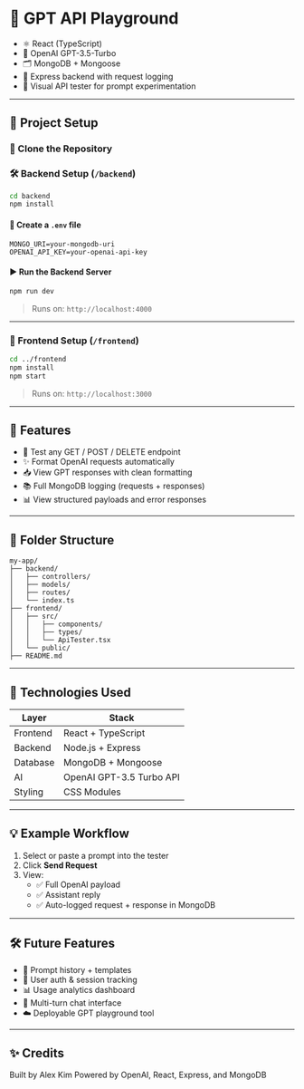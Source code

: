 # 🧠 GPT API Playground

- ⚛️ React (TypeScript)
- 🧠 OpenAI GPT-3.5-Turbo
- 🗂 MongoDB + Mongoose
- 🔧 Express backend with request logging
- 🧪 Visual API tester for prompt experimentation

---

## 🚀 Project Setup

### 📁 Clone the Repository
### 🛠 Backend Setup (`/backend`)
```bash
cd backend
npm install
```

#### 🔐 Create a `.env` file
```
MONGO_URI=your-mongodb-uri
OPENAI_API_KEY=your-openai-api-key
```

#### ▶️ Run the Backend Server
```bash
npm run dev
```

> Runs on: `http://localhost:4000`

---

### 🎨 Frontend Setup (`/frontend`)

```bash
cd ../frontend
npm install
npm start
```

> Runs on: `http://localhost:3000`

---

## 🧪 Features
- 🔌 Test any GET / POST / DELETE endpoint
- ✨ Format OpenAI requests automatically
- 📥 View GPT responses with clean formatting
- 📚 Full MongoDB logging (requests + responses)
- 📊 View structured payloads and error responses

---

## 📁 Folder Structure

```
my-app/
├── backend/
│   ├── controllers/
│   ├── models/
│   ├── routes/
│   └── index.ts
├── frontend/
│   ├── src/
│   │   ├── components/
│   │   ├── types/
│   │   └── ApiTester.tsx
│   └── public/
├── README.md
```

---

## 🧩 Technologies Used

| Layer     | Stack                   |
|-----------|-------------------------|
| Frontend  | React + TypeScript      |
| Backend   | Node.js + Express       |
| Database  | MongoDB + Mongoose      |
| AI        | OpenAI GPT-3.5 Turbo API|
| Styling   | CSS Modules             |

---

## 💡 Example Workflow

1. Select or paste a prompt into the tester
2. Click **Send Request**
3. View:
   - ✅ Full OpenAI payload
   - ✅ Assistant reply
   - ✅ Auto-logged request + response in MongoDB

---

## 🛠 Future Features

- 🔁 Prompt history + templates
- 👤 User auth & session tracking
- 📊 Usage analytics dashboard
- 💬 Multi-turn chat interface
- ☁️ Deployable GPT playground tool

---

## ✨ Credits

Built by Alex Kim
Powered by OpenAI, React, Express, and MongoDB  
